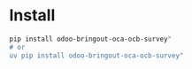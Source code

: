# Install

```bash
pip install odoo-bringout-oca-ocb-survey"
# or
uv pip install odoo-bringout-oca-ocb-survey"
```
